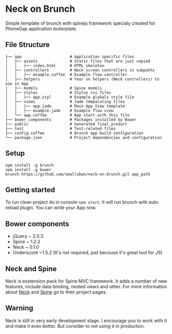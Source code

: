 # Neck on Brunch

Simple template of brunch with spinejs framework specialy created for PhoneGap application boilerplate.

## File Structure

```
├── app                     # Application specific files
│   ├── assets              # Static files that are just copied
│   │   ├── index.html      # HTML skeleton
│   ├── controllers         # Neck screen controllers in subpaths
│   │   ├── example.coffee  # Example flow controller
│   ├── helpers             # Your on helpers (Neck controllers) to use in App
│   ├── models              # Spine models
│   ├── styles              # Stylus css files
│   │   ├── app.styl        # Example globals style file
│   ├── views               # Jade tempalating files
│   │   ├── app.jade        # Main App View template
│   │   ├── example.jade    # Example flow view
│   └── app.coffee          # App start with this file
├── bower_components        # Packages installed by Bower
├── public                  # Generated final product
├── test                    # Test-related files
├── config.coffee           # Brunch app build configuration
└── package.json            # Project dependencies and configuration
```

## Setup

```
npm install -g brunch
npm install -g bower
brunch https://github.com/smalluban/neck-on-brunch.git app_path
```

## Getting started

To run clean project do in console `npm start`. It will run brunch with auto reload plugin. You can
write your App now.

## Bower components

* jQuery ~ 2.0.3
* Spine ~ 1.2.2
* Neck ~ 0.1.0
* Underscore ~1.5.2 (It's not required, just becouse it's great tool for JS)

## Neck and Spine

Neck is exstension pack for Spine MVC framework. It adds a number of new features, include 
data binding, nested views and other. For more information about [Neck](https://github.com/smalluban/neck) 
and [Spine](http://spinejs.com/) go to their project pages.

## Warning

Neck is still in very early development stage. I encourage you to work with it and make it even better. 
But consider to not using it in production.
